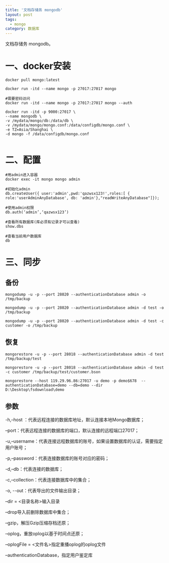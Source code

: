 ```yaml
---
title: '文档存储务 mongodb'
layout: post
tags:
  - mongo
category: 数据库
---
```

文档存储务 mongodb。

<!--more-->

# 一、docker安装

```shell
docker pull mongo:latest

docker run -itd --name mongo -p 27017:27017 mongo

#需要密码访问
docker run -itd --name mongo -p 27017:27017 mongo --auth

docker run -itd -p 9000:27017 \
--name mongodb \
-v /mydata/mongo/db:/data/db \
-v /mydata/mongo/mongo.conf:/data/configdb/mongo.conf \
-e TZ=Asia/Shanghai \
-d mongo -f /data/configdb/mongo.conf


```


# 二、配置
```
#用admin进入容器
docker exec -it mongo mongo admin

#初始化admin
db.createUser({ user:'admin',pwd:'qazwsx123!',roles:[ { role:'userAdminAnyDatabase', db: 'admin'},"readWriteAnyDatabase"]});

#使用admin权限
db.auth(‘admin’,‘qazwsx123’)

#查看所有数据库(库必须有记录才可以查看)
show.dbs

#查看当前用户数据库
db

```

# 三、同步

## 备份
```
mongodump -u -p --port 28020 --authenticationDatabase admin -o /tmp/backup

mongodump -u -p --port 28020 --authenticationDatabase admin -d test -o /tmp/backup

mongodump -u -p --port 28020 --authenticationDatabase admin -d test -c customer -o /tmp/backup

```

## 恢复
```
mongorestore -u -p --port 28018 --authenticationDatabase admin -d test /tmp/backup/test

mongorestore -u -p --port 28018 --authenticationDatabase admin -d test -c customer /tmp/backup/test/customer.bson

mongorestore --host 119.29.96.86:27017 -u demo -p demo$678  --authenticationDatabase=demo --db=demo --dir  D:\Desktop\fsdownload\demo

```

## 参数
-h,–host ：代表远程连接的数据库地址，默认连接本地Mongo数据库；

–port：代表远程连接的数据库的端口，默认连接的远程端口27017；

-u,–username：代表连接远程数据库的账号，如果设置数据库的认证，需要指定用户账号；

-p,–password：代表连接数据库的账号对应的密码；

-d,–db：代表连接的数据库；

-c,–collection：代表连接数据库中的集合；

-o, --out：代表导出的文件输出目录；

–dir = <目录名称>输入目录

–drop导入前删除数据库中集合；

–gzip，解压Gzip压缩存档还原；

–oplog，重放oplog以基于时间点还原；

–oplogFile = <文件名>指定重播oplog的oplog文件

–authenticationDatabase，指定用户鉴定库
